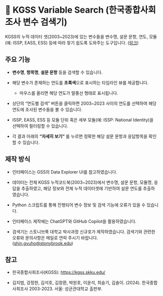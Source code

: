 # 🧭 KGSS Variable Search (한국종합사회조사 변수 검색기)

KGSS의 누적 데이터 셋(2003~2023)에 있는 변수들을 변수명, 설문 문항, 연도, 모듈(예: ISSP, EASS, ESS) 등에 따라 찾기 쉽도록 도와주는 도구입니다. ([링크](https://gyuhoshin.github.io/kgss-variable-finder/))

## 주요 기능

- **변수명**, **항목명**, **설문 문항** 등을 검색할 수 있습니다.

- 해당 변수가 존재하는 연도를 **초록색**으로 표시하는 타임라인 뷰를 제공합니다.

  - 마우스를 올리면 해당 연도가 말풍선 형태로 표시됩니다.

- 상단의 “연도별 검색” 버튼을 클릭하면 2003~2023 사이의 연도를 선택하여 해당 연도에 조사된 변수들을 볼 수 있습니다.

- ISSP, EASS, ESS 등 모듈 단위 혹은 세부 모듈(예: ISSP: National Identity)을 선택하여 필터링할 수 있습니다.

- 각 결과 아래의 **“자세히 보기”** 를 누르면 정확한 해당 설문 문항과 응답항목을 확인할 수 있습니다.

## 제작 방식

- 인터페이스는 GSS의 Data Explorer UI를 참고하였습니다.

- 데이터는 전체 KGSS 누적코드북(2003~2023)에서 변수명, 설문 문항, 모듈명, 응답을 추출하였고, 해당 정보와 전체 누적 데이터셋에 기반하여 설문 연도를 추출하였습니다.

- Python 스크립트를 통해 진행되어 변수 정보 및 검색 기능에 오류가 있을 수 있습니다.

- 인터페이스 제작에는 ChatGPT와 GitHub Copilot을 활용하였습니다.

- 검색기는 스토니브룩 대학교 박사과정 신규호가 제작하였습니다. 검색기와 관련한 오류와 문의사항은 메일로 연락 주시기 바랍니다. (shin.gyuho@stonybrook.edu)

## 참고

- 한국종합사회조사(KGSS): https://kgss.skku.edu/

- 김지범, 강정한, 김석호, 김창환, 박원호, 이윤석, 최슬기, 김솔이. (2024). 한국종합사회조사 2003-2023. 서울: 성균관대학교 출판부.
